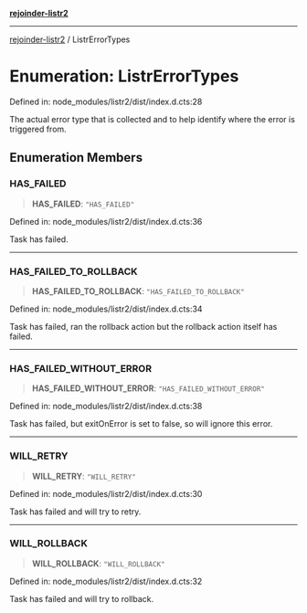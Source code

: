 [**rejoinder-listr2**](../README.md)

***

[rejoinder-listr2](../README.md) / ListrErrorTypes

# Enumeration: ListrErrorTypes

Defined in: node\_modules/listr2/dist/index.d.cts:28

The actual error type that is collected and to help identify where the error is triggered from.

## Enumeration Members

### HAS\_FAILED

> **HAS\_FAILED**: `"HAS_FAILED"`

Defined in: node\_modules/listr2/dist/index.d.cts:36

Task has failed.

***

### HAS\_FAILED\_TO\_ROLLBACK

> **HAS\_FAILED\_TO\_ROLLBACK**: `"HAS_FAILED_TO_ROLLBACK"`

Defined in: node\_modules/listr2/dist/index.d.cts:34

Task has failed, ran the rollback action but the rollback action itself has failed.

***

### HAS\_FAILED\_WITHOUT\_ERROR

> **HAS\_FAILED\_WITHOUT\_ERROR**: `"HAS_FAILED_WITHOUT_ERROR"`

Defined in: node\_modules/listr2/dist/index.d.cts:38

Task has failed, but exitOnError is set to false, so will ignore this error.

***

### WILL\_RETRY

> **WILL\_RETRY**: `"WILL_RETRY"`

Defined in: node\_modules/listr2/dist/index.d.cts:30

Task has failed and will try to retry.

***

### WILL\_ROLLBACK

> **WILL\_ROLLBACK**: `"WILL_ROLLBACK"`

Defined in: node\_modules/listr2/dist/index.d.cts:32

Task has failed and will try to rollback.
